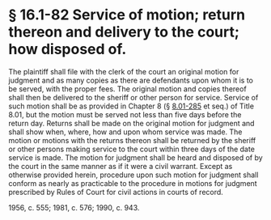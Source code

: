 # § 16.1-82 Service of motion; return thereon and delivery to the court; how disposed of.

<p>The plaintiff shall file with the clerk of the court an original motion for judgment and as many copies as there are defendants upon whom it is to be served, with the proper fees. The original motion and copies thereof shall then be delivered to the sheriff or other person for service. Service of such motion shall be as provided in Chapter 8 (§ <a href='http://law.lis.virginia.gov/vacode/8.01-285/'>8.01-285</a> et seq.) of Title 8.01, but the motion must be served not less than five days before the return day. Returns shall be made on the original motion for judgment and shall show when, where, how and upon whom service was made. The motion or motions with the returns thereon shall be returned by the sheriff or other persons making service to the court within three days of the date service is made. The motion for judgment shall be heard and disposed of by the court in the same manner as if it were a civil warrant. Except as otherwise provided herein, procedure upon such motion for judgment shall conform as nearly as practicable to the procedure in motions for judgment prescribed by Rules of Court for civil actions in courts of record.</p><p>1956, c. 555; 1981, c. 576; 1990, c. 943.</p>